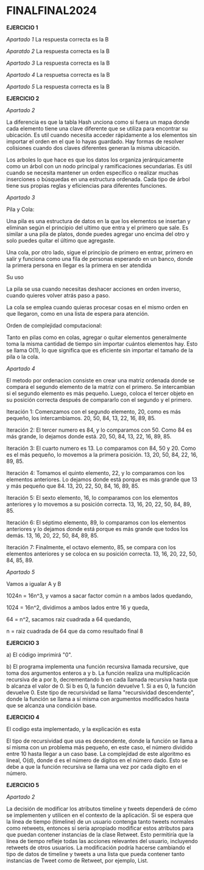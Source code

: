 # FINALFINAL2024

**EJERCICIO 1**


_Apartado 1_  La respuesta correcta es la B

_Aparatdo 2_  La respuesta correcta es la B

_Apartado 3_  La respuesta correcta es la B

_Apartado 4_  La respuetsa correcta es la B

_Apartado 5_ La respuesta correcta es la B



**EJERCICIO 2**


_Apartado 2_ 

La diferencia es que la tabla Hash unciona como si fuera un mapa donde cada elemento tiene una clave diferente que se utiliza para encontrar su ubicación. Es util cuando necesita acceder rápidamente a los elementos sin importar el orden en el que lo hayas guardado. Hay formas de resolver colisiones cuando dos claves diferentes generan la misma ubicación.

Los arboles lo que hace es que los datos los organiza jerárquicamente como un árbol con un nodo principal y ramificaciones secundarias. Es útil cuando se necesita mantener un orden específico o realizar muchas inserciones o búsquedas en una estructura ordenada. Cada tipo de árbol tiene sus propias reglas y eficiencias para diferentes funciones.

_Apartado 3_

Pila y Cola:

Una pila es una estructura de datos en la que los elementos se insertan y eliminan según el principio del ultimo que entra y el primero que sale.
Es similar a una pila de platos, donde puedes agregar uno encima del otro y solo puedes quitar el último que agregaste.

Una cola, por otro lado, sigue el principio de primero en entrar, primero en salir y funciona como una fila de personas esperando en un banco, donde la primera persona en llegar es la primera en ser atendida

Su uso


La pila se usa cuando necesitas deshacer acciones en orden inverso, cuando quieres volver atrás paso a paso.

La cola se emplea cuando quieras procesar cosas en el mismo orden en que llegaron, como en una lista de espera para atención.


Orden de complejidad computacional:

Tanto en pilas como en colas, agregar o quitar elementos generalmente toma la misma cantidad de tiempo sin importar cuántos elementos hay. Esto se llama O(1), lo que significa que es eficiente sin importar el tamaño de la pila o la cola.



_Apartado 4_

El metodo por ordenacion consiste en crear una matriz ordenada donde se compara el segundo elemento de la matriz con el primero. Se intercambian si el segundo elemento es más pequeño. Luego, coloca el tercer objeto en su posición correcta después de compararlo con el segundo y el primero. 

Iteración 1: Comenzamos con el segundo elemento, 20, como es más pequeño, los intercambiamos.  20, 50, 84, 13, 22, 16, 89, 85.

Iteración 2: El tercer numero es 84, y lo comparamos con 50. Como 84 es más grande, lo dejamos donde está. 20, 50, 84, 13, 22, 16, 89, 85.

Iteración 3: El cuarto numero es 13. Lo comparamos con 84, 50 y 20. Como es el más pequeño, lo movemos a la primera posición. 13, 20, 50, 84, 22, 16, 89, 85.

Iteración 4: Tomamos el quinto elemento, 22, y lo comparamos con los elementos anteriores. Lo dejamos donde está porque es más grande que 13 y más pequeño que 84. 13, 20, 22, 50, 84, 16, 89, 85.

Iteración 5: El sexto elemento, 16, lo comparamos con los elementos anteriores y lo movemos a su posición correcta.  13, 16, 20, 22, 50, 84, 89, 85.

Iteración 6: El séptimo elemento, 89, lo comparamos con los elementos anteriores y lo dejamos donde está porque es más grande que todos los demás.  13, 16, 20, 22, 50, 84, 89, 85.

Iteración 7: Finalmente, el octavo elemento, 85, se compara con los elementos anteriores y se coloca en su posición correcta. 13, 16, 20, 22, 50, 84, 85, 89.


_Apartado 5_

Vamos a igualar A y B 

1024n = 16n^3, y vamos a sacar factor común n a ambos lados quedando, 

1024 = 16n^2, dividimos a ambos lados entre 16 y queda,

64 = n^2, sacamos raiz cuadrada a 64 quedando,

n = raiz cuadrada de 64 que da como resultado final 8
​


**EJERCICIO 3**

a) El código imprimirá "0".

b) El programa implementa una función recursiva llamada recursive, que toma dos argumentos enteros a y b. La función realiza una multiplicación recursiva de a por b, decrementando b en cada llamada recursiva hasta que b alcanza el valor de 0. Si b es 0, la función devuelve 1. Si a es 0, la función devuelve 0. Este tipo de recursividad se llama "recursividad descendente", donde la función se llama a sí misma con argumentos modificados hasta que se alcanza una condición base.



**EJERCICIO 4**

El codigo esta implementado, y la explicación es esta 

El tipo de recursividad que usa es descendente, donde la función se llama a sí misma con un problema más pequeño, en este caso, el número dividido entre 10 hasta llegar a un caso base.
La complejidad de este algoritmo es lineal, O(d), donde d es el número de dígitos en el número dado. Esto se debe a que la función recursiva se llama una vez por cada dígito en el número.
 

**EJERCICIO 5**
 
 
 _Apartado 2_

La decisión de modificar los atributos timeline y tweets dependerá de cómo se implementen y utilicen en el contexto de la aplicación. Si se espera que la línea de tiempo (timeline) de un usuario contenga tanto tweets normales como retweets, entonces sí sería apropiado modificar estos atributos para que puedan contener instancias de la clase Retweet. Esto permitiría que la línea de tiempo refleje todas las acciones relevantes del usuario, incluyendo retweets de otros usuarios.
La modificación podría hacerse cambiando el tipo de datos de timeline y tweets a una lista que pueda contener tanto instancias de Tweet como de Retweet, por ejemplo, List<Tweet>.
